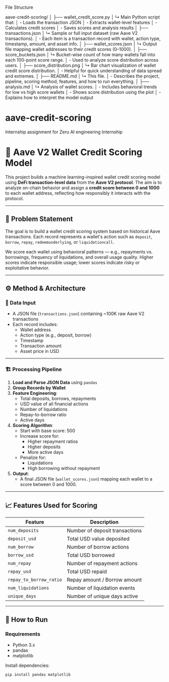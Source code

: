 File Structure

aave-credit-scoring/
│
├── wallet_credit_score.py
│   ↳ Main Python script that:
│     - Loads the transaction JSON
│     - Extracts wallet-level features
│     - Calculates credit scores
│     - Saves scores and analysis results
│
├── transactions.json
│   ↳ Sample or full input dataset (raw Aave V2 transactions).
│     - Each item is a transaction record with wallet, action type, timestamp, amount, and asset info.
│
├── wallet_scores.json
│   ↳ Output file mapping wallet addresses to their credit scores (0–1000).
│
├── score_buckets.json
│   ↳ Bucket-wise count of how many wallets fall into each 100-point score range.
│     - Used to analyze score distribution across users.
│
├── score_distribution.png
│   ↳ Bar chart visualization of wallet credit score distribution.
│     - Helpful for quick understanding of data spread and extremes.
│
├── README.md
│   ↳ This file.
│     - Describes the project, pipeline, scoring method, features, and how to run everything.
│
├── analysis.md
│   ↳ Analysis of wallet scores.
│     - Includes behavioral trends for low vs high score wallets
│     - Shows score distribution using the plot
│     - Explains how to interpret the model output


# aave-credit-scoring
Internship assignment for Zeru AI engineering Internship

# 🧠 Aave V2 Wallet Credit Scoring Model

This project builds a machine learning-inspired wallet credit scoring model using **DeFi transaction-level data** from the **Aave V2 protocol**. The aim is to analyze on-chain behavior and assign a **credit score between 0 and 1000** to each wallet address, reflecting how responsibly it interacts with the protocol.

---

## 📌 Problem Statement

The goal is to build a wallet credit scoring system based on historical Aave transactions. Each record represents a wallet's action such as `deposit`, `borrow`, `repay`, `redeemunderlying`, or `liquidationcall`.

We score each wallet using behavioral patterns — e.g., repayments vs. borrowings, frequency of liquidations, and overall usage quality. Higher scores indicate responsible usage; lower scores indicate risky or exploitative behavior.

---

## ⚙️ Method & Architecture

### 💾 Data Input

- A JSON file (`transactions.json`) containing ~100K raw Aave V2 transactions
- Each record includes:
  - Wallet address
  - Action type (e.g., deposit, borrow)
  - Timestamp
  - Transaction amount
  - Asset price in USD

---

### 🏗️ Processing Pipeline

1. **Load and Parse JSON Data** using `pandas`
2. **Group Records by Wallet**
3. **Feature Engineering**:
    - Total deposits, borrows, repayments
    - USD value of all financial actions
    - Number of liquidations
    - Repay-to-borrow ratio
    - Active days
4. **Scoring Algorithm**:
    - Start with base score: 500
    - Increase score for:
        - Higher repayment ratios
        - Higher deposits
        - More active days
    - Penalize for:
        - Liquidations
        - High borrowing without repayment
5. **Output**: 
    - A final JSON file (`wallet_scores.json`) mapping each wallet to a score between 0 and 1000.

---

## 📈 Features Used for Scoring

| Feature | Description |
|--------|-------------|
| `num_deposits` | Number of deposit transactions |
| `deposit_usd` | Total USD value deposited |
| `num_borrow` | Number of borrow actions |
| `borrow_usd` | Total USD borrowed |
| `num_repay` | Number of repayment actions |
| `repay_usd` | Total USD repaid |
| `repay_to_borrow_ratio` | Repay amount / Borrow amount |
| `num_liquidations` | Number of liquidation events |
| `unique_days` | Number of unique days active |

---

## 🧮 How to Run

### Requirements

- Python 3.x
- pandas
- matplotlib

Install dependencies:
```bash
pip install pandas matplotlib


